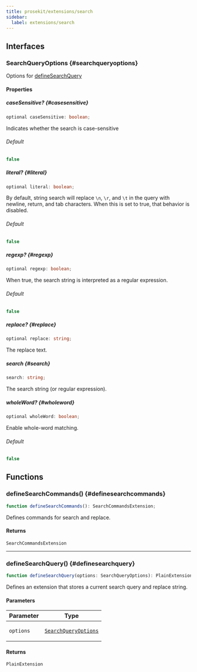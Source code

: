 ```yaml
---
title: prosekit/extensions/search
sidebar:
  label: extensions/search
---
```


<!-- DEBUG memberWithGroups 1 -->

<!-- DEBUG memberWithGroups 4 -->

<!-- DEBUG memberWithGroups 7 -->

<!-- DEBUG memberWithGroups 8 -->

<!-- DEBUG memberWithGroups 9 -->

## Interfaces

### SearchQueryOptions {#searchqueryoptions}

<!-- DEBUG memberWithGroups 1 -->

Options for [defineSearchQuery](#definesearchquery)

<!-- DEBUG memberWithGroups 4 -->

<!-- DEBUG memberWithGroups 7 -->

<!-- DEBUG memberWithGroups 8 -->

<!-- DEBUG memberWithGroups 9 -->

#### Properties

##### caseSensitive? {#casesensitive}

```ts
optional caseSensitive: boolean;
```

Indicates whether the search is case-sensitive

###### Default

```ts
false
```

<!-- DEBUG inheritance start -->

##### literal? {#literal}

```ts
optional literal: boolean;
```

By default, string search will replace `\n`, `\r`, and `\t` in the query
with newline, return, and tab characters. When this is set to true, that
behavior is disabled.

###### Default

```ts
false
```

<!-- DEBUG inheritance start -->

##### regexp? {#regexp}

```ts
optional regexp: boolean;
```

When true, the search string is interpreted as a regular expression.

###### Default

```ts
false
```

<!-- DEBUG inheritance start -->

##### replace? {#replace}

```ts
optional replace: string;
```

The replace text.

<!-- DEBUG inheritance start -->

##### search {#search}

```ts
search: string;
```

The search string (or regular expression).

<!-- DEBUG inheritance start -->

##### wholeWord? {#wholeword}

```ts
optional wholeWord: boolean;
```

Enable whole-word matching.

###### Default

```ts
false
```

<!-- DEBUG inheritance start -->

<!-- DEBUG memberWithGroups 10 -->

## Functions

### defineSearchCommands() {#definesearchcommands}

```ts
function defineSearchCommands(): SearchCommandsExtension;
```

Defines commands for search and replace.

#### Returns

`SearchCommandsExtension`

<!-- DEBUG inheritance start -->

***

### defineSearchQuery() {#definesearchquery}

```ts
function defineSearchQuery(options: SearchQueryOptions): PlainExtension;
```

Defines an extension that stores a current search query and replace string.

#### Parameters

<table>
<thead>
<tr>
<th>Parameter</th>
<th>Type</th>
</tr>
</thead>
<tbody>
<tr>
<td>

`options`

</td>
<td>

[`SearchQueryOptions`](#searchqueryoptions)

</td>
</tr>
</tbody>
</table>

#### Returns

`PlainExtension`

<!-- DEBUG inheritance start -->

<!-- DEBUG memberWithGroups 10 -->
